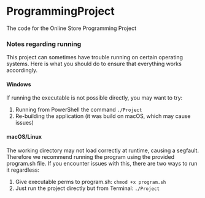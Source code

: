 # ProgrammingProject
The code for the Online Store Programming Project

### Notes regarding running

This project can sometimes have trouble running on certain operating systems.
Here is what you should do to ensure that everything works accordingly.

#### Windows
If running the executable is not possible directly, you may want to try:
1. Running from PowerShell the command `./Project`
2. Re-building the application (it was build on macOS, which may cause issues)

#### macOS/Linux
The working directory may not load correctly at runtime, causing a segfault.
Therefore we recommend running the program using the provided program.sh file.
If you encounter issues with this, there are two ways to run it regardless:
1. Give executable perms to program.sh: `chmod +x program.sh`
2. Just run the project directly but from Terminal: `./Project` 
